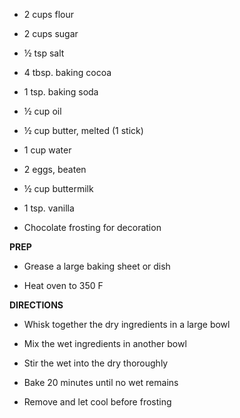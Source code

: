 -   2 cups flour

-   2 cups sugar

-   ½ tsp salt

-   4 tbsp. baking cocoa

-   1 tsp. baking soda

-   ½ cup oil

-   ½ cup butter, melted (1 stick)

-   1 cup water

-   2 eggs, beaten

-   ½ cup buttermilk

-   1 tsp. vanilla

-   Chocolate frosting for decoration

**PREP**

-   Grease a large baking sheet or dish

-   Heat oven to 350 F

**DIRECTIONS**

-   Whisk together the dry ingredients in a large bowl

-   Mix the wet ingredients in another bowl

-   Stir the wet into the dry thoroughly

-   Bake 20 minutes until no wet remains

-   Remove and let cool before frosting
